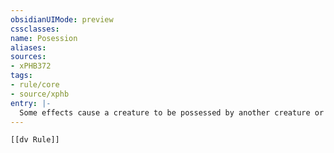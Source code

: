 ```yaml
---
obsidianUIMode: preview
cssclasses:
name: Posession
aliases:
sources:
- xPHB372
tags:
- rule/core
- source/xphb
entry: |-
  Some effects cause a creature to be possessed by another creature or entity. A possessing effect defines how the possession operates. Possession can be prevented by the [[Protection from Evil and Good]] spell and ended by the [[Dispel Evil and Good]] spell.
---
```


```meta-bind-embed
[[dv Rule]]
```